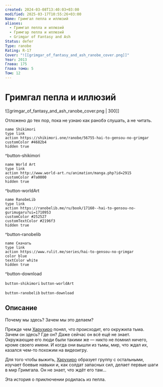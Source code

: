 ```yaml
---
created: 2024-03-08T13:40:03+03:00
modified: 2025-03-17T10:55:26+03:00
Name: Гримгал пепла и иллюзий
aliases:
  - Гримгал пепла и иллюзий
  - Гримгар пепла и иллюзий
  - Grimgar of Fantasy and Ash
Status: defer
Type: ranobe
Rating: R-17
Cover: "![[grimgar_of_fantasy_and_ash_ranobe_cover.png]]"
Year: 2013
Глава: 175
Глава тома: 5
Том: 12
---
```


# Гримгал пепла и иллюзий

![[grimgar_of_fantasy_and_ash_ranobe_cover.png | 300]]

Отложено до тех пор, пока не узнаю как ранобэ слушать, а не читать.

```button
name Shikimori
type link
action https://shikimori.one/ranobe/56755-hai-to-gensou-no-grimgar
customColor #4682b4
hidden true
```
^button-shikimori

```button
name World Art
type link
action http://www.world-art.ru/animation/manga.php?id=2915
customColor #7a0000
hidden true
```
^button-worldArt

```button
name RanobeLib
type link
action https://ranobelib.me/ru/book/17160--hai-to-gensou-no-gurimugaru?ui=1710953
customColor #252527
customTextColor #2196f3
hidden true
```
^button-ranobelib

```button
name Скачать
type link
action https://www.rulit.me/series/hai-to-gensou-no-grimgar
color blue
textColor white
hidden true
```
^button-download

`button-shikimori` `button-worldArt`

`button-ranobelib` `button-download`

## Описание

Почему мы здесь? Зачем мы это делаем?
  
Прежде чем [Харухиро](https://shikimori.one/characters/115779-haruhiro) понял, что происходит, его окружила тьма. Зачем он здесь? Где он? Даже сейчас он всё ещё не знает. Окружающие его люди были такими же — никто не помнил ничего, кроме своего имени. И когда они вышли из тьмы, мир, что ждал их, казался чем-то похожим на видеоигру.
  
Для того чтобы выжить, [Харухиро](https://shikimori.one/characters/115779-haruhiro) образует группу с остальными, изучает боевые навыки и, как солдат запасных сил, делает первые шаги в мир Гримгала. Он не знает, что ждёт его там...
  
Эта история о приключении родилась из пепла.

